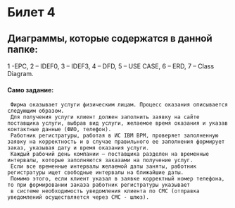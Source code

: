 # Билет 4

## Диаграммы, которые содержатся в данной папке: 
1 -EPC, 2 – IDEF0, 3 – IDEF3, 4 – DFD, 5 – USE CASE, 6 – ERD, 7 – Class Diagram.

#### Само задание: 

     Фирма оказывает услуги физическим лицам. Процесс оказания описывается следующим образом.
     Для получения услуги клиент должен заполнить заявку на сайте поставщика услуги, выбрав вид услуги, желаемое время оказания и указав контактные данные (ФИО, телефон). 
     Работник регистратуры, работая в ИС IBM BPM, проверяет заполненную заявку на корректность и в случае правильного ее заполнения формирует заказ, указывая дату и время оказания услуги. 
     Каждый рабочий день компании – поставщика разделен на временные интервалы, которые заполняются заказами на получение услуг. 
     Если все временные интервалы желаемой даты заняты, работник регистратуры ищет свободные интервалы на ближайшие даты. 
     Помимо этого, если клиент указал в заявке корректный номер телефона, то при формировании заказа работник регистратуры указывает
     в системе необходимость уведомления клиента по СМС (отправка уведомлений осуществляется через СМС - шлюз).
